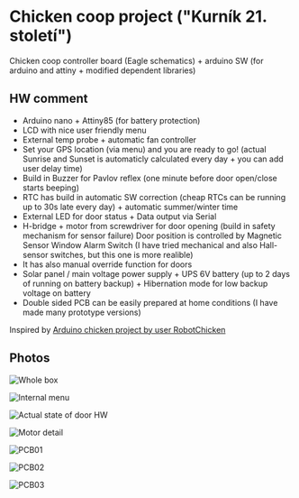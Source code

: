 # Chicken coop project ("Kurník 21. století")
Chicken coop controller board (Eagle schematics) + arduino SW (for arduino and attiny + modified dependent libraries)

## HW comment
* Arduino nano + Attiny85 (for battery protection)
* LCD with nice user friendly menu
* External temp probe + automatic fan controller
* Set your GPS location (via menu) and you are ready to go! (actual Sunrise and Sunset is automaticly calculated every day + you can add user delay time)
* Build in Buzzer for Pavlov reflex (one minute before door open/close starts beeping)
* RTC has build in automatic SW correction (cheap RTCs can be running up to 30s late every day) + automatic summer/winter time
* External LED for door status + Data output via Serial 
* H-bridge + motor from screwdriver for door opening (build in safety mechanism for sensor failure) Door position is controlled by Magnetic Sensor Window Alarm Switch (I have tried mechanical and also Hall-sensor switches, but this one is more realible)
* It has also manual override function for doors
* Solar panel / main voltage power supply + UPS 6V battery (up to 2 days of running on battery backup) + Hibernation mode for low backup voltage on battery
* Double sided PCB can be easily prepared at home conditions (I have made many prototype versions)

Inspired by [Arduino chicken project by user RobotChicken](http://www.instructables.com/id/Arduino-Chicken-Coop-Controller/)

## Photos

![Whole box](photos/case01.jpg?raw=true "Whole box")

![Internal menu](photos/case02.jpg?raw=true "Internal menu")

![Actual state of door HW](photos/door01.jpg?raw=true "Actual state of door HW")

![Motor detail](photos/motor.jpg?raw=true "Motor detail")

![PCB01](photos/pcb01.jpg?raw=true "PCB01")

![PCB02](photos/pcb02.jpg?raw=true "PCB02")

![PCB03](photos/pcb03-side-detail.jpg?raw=true "PCB03")
